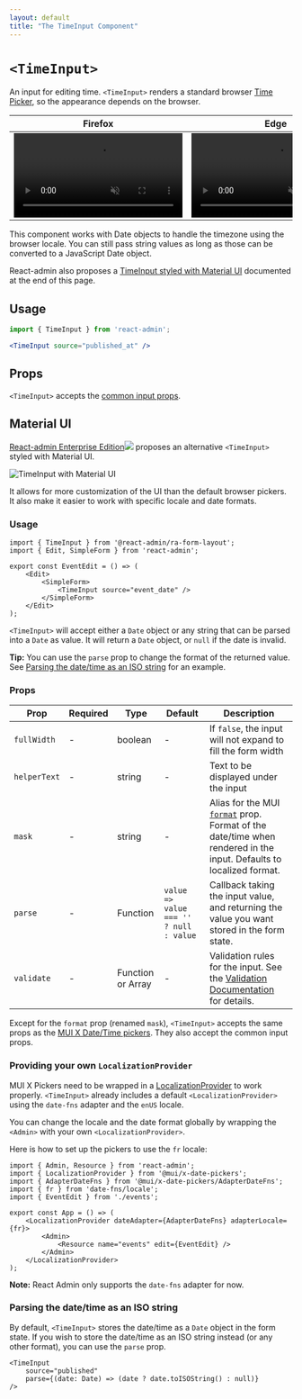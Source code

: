 ```yaml
---
layout: default
title: "The TimeInput Component"
---
```


# `<TimeInput>`

An input for editing time. `<TimeInput>` renders a standard browser [Time Picker](https://developer.mozilla.org/en-US/docs/Web/HTML/Element/input/time), so the appearance depends on the browser.

<table>
  <thead>
    <tr>
      <th>Firefox</th>
      <th>Edge</th>
    </tr>
  </thead>
  <tbody>
    <tr>
      <td>
        <video controls autoplay playsinline muted loop>
          <source src="./img/time-input-firefox.webm" type="video/webm"/>
          <source src="./img/time-input-firefox.mp4" type="video/mp4"/>
          Your browser does not support the video tag.
        </video>
      </td>
      <td>
        <video controls autoplay playsinline muted loop>
          <source src="./img/time-input-edge.webm" type="video/webm"/>
          <source src="./img/time-input-edge.mp4" type="video/mp4"/>
          Your browser does not support the video tag.
        </video>
      </td>
    </tr>
  </tbody>
</table>

This component works with Date objects to handle the timezone using the browser locale.
You can still pass string values as long as those can be converted to a JavaScript Date object.

React-admin also proposes a [TimeInput styled with Material UI](#material-ui) documented at the end of this page.

## Usage

```jsx
import { TimeInput } from 'react-admin';

<TimeInput source="published_at" />
```

## Props

`<TimeInput>` accepts the [common input props](./Inputs.md#common-input-props).

## Material UI

[React-admin Enterprise Edition](https://react-admin-ee.marmelab.com)<img class="icon" src="./img/premium.svg" /> proposes an alternative `<TimeInput>` styled with Material UI. 

![TimeInput with Material UI](./img/TimeInput-MUI.png)

It allows for more customization of the UI than the default browser pickers. It also make it easier to work with specific locale and date formats.

### Usage

```tsx
import { TimeInput } from '@react-admin/ra-form-layout';
import { Edit, SimpleForm } from 'react-admin';

export const EventEdit = () => (
    <Edit>
        <SimpleForm>
            <TimeInput source="event_date" />
        </SimpleForm>
    </Edit>
);
```

`<TimeInput>` will accept either a `Date` object or any string that can be parsed into a `Date` as value. It will return a `Date` object, or `null` if the date is invalid.

**Tip:** You can use the `parse` prop to change the format of the returned value. See [Parsing the date/time as an ISO string](#parsing-the-datetime-as-an-iso-string) for an example.

### Props

| Prop         | Required | Type              | Default                                | Description                                                                                                                                                                                  |
| ------------ | -------- | ----------------- | -------------------------------------- | -------------------------------------------------------------------------------------------------------------------------------------------------------------------------------------------- |
| `fullWidth`  | -        | boolean           | -                                      | If `false`, the input will not expand to fill the form width                                                                                                                                      |
| `helperText` | -        | string            | -                                      | Text to be displayed under the input                                                                                                                                                         |
| `mask`       | -        | string            | -                                      | Alias for the MUI [`format`](https://mui.com/x/api/date-pickers/date-picker/#DatePicker-prop-format) prop. Format of the date/time when rendered in the input. Defaults to localized format. |
| `parse`      | -        | Function          | `value => value === '' ? null : value` | Callback taking the input value, and returning the value you want stored in the form state.                                                                                                  |
| `validate`   | -        | Function or Array | -                                      | Validation rules for the input. See the [Validation Documentation](https://marmelab.com/react-admin/Validation.html#per-input-validation-built-in-field-validators) for details.             |

Except for the `format` prop (renamed `mask`), `<TimeInput>` accepts the same props as the [MUI X Date/Time pickers](https://mui.com/x/api/date-pickers/). They also accept the common input props.

### Providing your own `LocalizationProvider`

MUI X Pickers need to be wrapped in a [LocalizationProvider](https://mui.com/components/pickers/#localization) to work properly. `<TimeInput>` already includes a default `<LocalizationProvider>` using the `date-fns` adapter and the `enUS` locale.

You can change the locale and the date format globally by wrapping the `<Admin>` with your own `<LocalizationProvider>`.

Here is how to set up the pickers to use the `fr` locale:

```tsx
import { Admin, Resource } from 'react-admin';
import { LocalizationProvider } from '@mui/x-date-pickers';
import { AdapterDateFns } from '@mui/x-date-pickers/AdapterDateFns';
import { fr } from 'date-fns/locale';
import { EventEdit } from './events';

export const App = () => (
    <LocalizationProvider dateAdapter={AdapterDateFns} adapterLocale={fr}>
        <Admin>
            <Resource name="events" edit={EventEdit} />
        </Admin>
    </LocalizationProvider>
);
```

**Note:** React Admin only supports the `date-fns` adapter for now.

### Parsing the date/time as an ISO string

By default, `<TimeInput>` stores the date/time as a `Date` object in the form state. If you wish to store the date/time as an ISO string instead (or any other format), you can use the `parse` prop.

```tsx
<TimeInput
    source="published"
    parse={(date: Date) => (date ? date.toISOString() : null)}
/>
```
